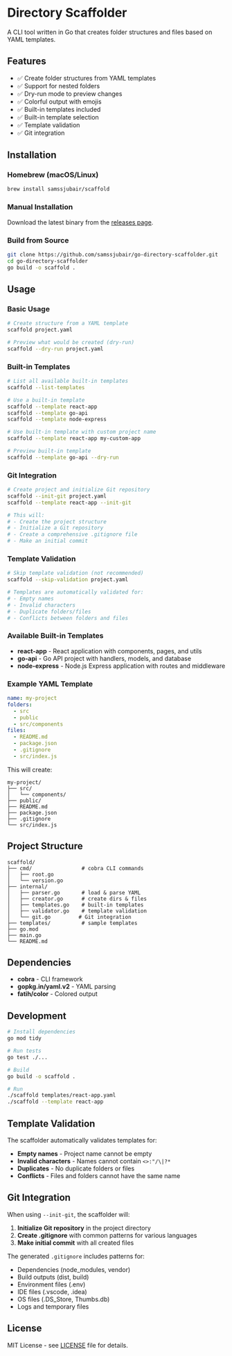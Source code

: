# Directory Scaffolder

A CLI tool written in Go that creates folder structures and files based on YAML templates.

## Features

- ✅ Create folder structures from YAML templates
- ✅ Support for nested folders
- ✅ Dry-run mode to preview changes
- ✅ Colorful output with emojis
- ✅ Built-in templates included
- ✅ Built-in template selection
- ✅ Template validation
- ✅ Git integration

## Installation

### Homebrew (macOS/Linux)

```bash
brew install samssjubair/scaffold
```

### Manual Installation

Download the latest binary from the [releases page](https://github.com/samssjubair/go-directory-scaffolder/releases).

### Build from Source

```bash
git clone https://github.com/samssjubair/go-directory-scaffolder.git
cd go-directory-scaffolder
go build -o scaffold .
```

## Usage

### Basic Usage

```bash
# Create structure from a YAML template
scaffold project.yaml

# Preview what would be created (dry-run)
scaffold --dry-run project.yaml
```

### Built-in Templates

```bash
# List all available built-in templates
scaffold --list-templates

# Use a built-in template
scaffold --template react-app
scaffold --template go-api
scaffold --template node-express

# Use built-in template with custom project name
scaffold --template react-app my-custom-app

# Preview built-in template
scaffold --template go-api --dry-run
```

### Git Integration

```bash
# Create project and initialize Git repository
scaffold --init-git project.yaml
scaffold --template react-app --init-git

# This will:
# - Create the project structure
# - Initialize a Git repository
# - Create a comprehensive .gitignore file
# - Make an initial commit
```

### Template Validation

```bash
# Skip template validation (not recommended)
scaffold --skip-validation project.yaml

# Templates are automatically validated for:
# - Empty names
# - Invalid characters
# - Duplicate folders/files
# - Conflicts between folders and files
```

### Available Built-in Templates

- **react-app** - React application with components, pages, and utils
- **go-api** - Go API project with handlers, models, and database  
- **node-express** - Node.js Express application with routes and middleware

### Example YAML Template

```yaml
name: my-project
folders:
  - src
  - public
  - src/components
files:
  - README.md
  - package.json
  - .gitignore
  - src/index.js
```

This will create:

```
my-project/
├── src/
│   └── components/
├── public/
├── README.md
├── package.json
├── .gitignore
└── src/index.js
```

## Project Structure

```
scaffold/
├── cmd/                # cobra CLI commands
│   ├── root.go
│   └── version.go
├── internal/
│   ├── parser.go       # load & parse YAML
│   ├── creator.go      # create dirs & files
│   ├── templates.go    # built-in templates
│   ├── validator.go    # template validation
│   └── git.go         # Git integration
├── templates/          # sample templates
├── go.mod
├── main.go
└── README.md
```

## Dependencies

- **cobra** - CLI framework
- **gopkg.in/yaml.v2** - YAML parsing
- **fatih/color** - Colored output

## Development

```bash
# Install dependencies
go mod tidy

# Run tests
go test ./...

# Build
go build -o scaffold .

# Run
./scaffold templates/react-app.yaml
./scaffold --template react-app
```

## Template Validation

The scaffolder automatically validates templates for:

- **Empty names** - Project name cannot be empty
- **Invalid characters** - Names cannot contain `<>:"/\|?*`
- **Duplicates** - No duplicate folders or files
- **Conflicts** - Files and folders cannot have the same name

## Git Integration

When using `--init-git`, the scaffolder will:

1. **Initialize Git repository** in the project directory
2. **Create .gitignore** with common patterns for various languages
3. **Make initial commit** with all created files

The generated `.gitignore` includes patterns for:
- Dependencies (node_modules, vendor)
- Build outputs (dist, build)
- Environment files (.env)
- IDE files (.vscode, .idea)
- OS files (.DS_Store, Thumbs.db)
- Logs and temporary files

## License

MIT License - see [LICENSE](LICENSE) file for details.
